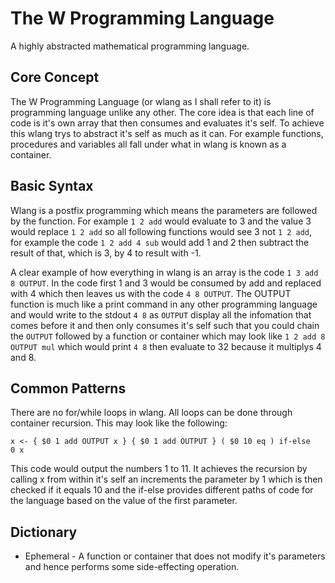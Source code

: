 # The W Programming Language

A highly abstracted mathematical programming language.

## Core Concept

The W Programming Language (or wlang as I shall refer to it) is programming language unlike any other. The core idea is that each line of code is it's own array that then consumes and evaluates it's self. To achieve this wlang trys to abstract it's self as much as it can. For example functions, procedures and variables all fall under what in wlang is known as a container.

## Basic Syntax

Wlang is a postfix programming which means the parameters are followed by the function. For example `1 2 add` would evaluate to 3 and the value 3 would replace `1 2 add` so all following functions would see 3 not `1 2 add`, for example the code `1 2 add 4 sub` would add 1 and 2 then subtract the result of that, which is 3, by 4 to result with -1.

A clear example of how everything in wlang is an array is the code `1 3 add 8 OUTPUT`. In the code first 1 and 3 would be consumed by add and replaced with 4 which then leaves us with the code `4 8 OUTPUT`. The OUTPUT function is much like a print command in any other programming language and would write to the stdout `4 8` as `OUTPUT` display all the infomation that comes before it and then only consumes it's self such that you could chain the `OUTPUT` followed by a function or container which may look like `1 2 add 8 OUTPUT mul` which would print `4 8` then evaluate to 32 because it multiplys 4 and 8.

## Common Patterns

There are no for/while loops in wlang. All loops can be done through container recursion. This may look like the following:

```
x <- { $0 1 add OUTPUT x } { $0 1 add OUTPUT } ( $0 10 eq ) if-else
0 x
```

This code would output the numbers 1 to 11. It achieves the recursion by calling x from within it's self an increments the parameter by 1 which is then checked if it equals 10 and the if-else provides different paths of code for the language based on the value of the first parameter. 

## Dictionary

- Ephemeral - A function or container that does not modify it's parameters and hence performs some side-effecting operation.
